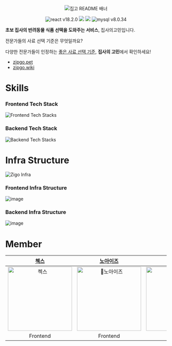 <p align="center">
  <img src="https://github.com/woowacourse-teams/2023-zipgo/assets/24777828/e7eefb82-4bbf-47cd-a6ef-dc756d97c77d" alt="집고 README 배너" />
<p align="center">
<img src="https://img.shields.io/badge/react-v18.2.0-9cf?logo=react" alt="react v18.2.0" />
<img src="https://img.shields.io/badge/spring_boot-v3.1.1-green?logo=springboot” alt="spring-boot v3.1.1" />
<img src="https://img.shields.io/badge/typescript-v5.1.6-blue?logo=typescript” alt="typescript v5.1.6"/>
<img src="https://img.shields.io/badge/mysql-v8.0.34-blue?logo=mysql" alt="mysql v8.0.34"/>
</p>

**초보 집사의 반려동물 식품 선택을 도와주는 서비스**, 집사의고민입니다.

전문가들의 사료 선택 기준은 무엇일까요?

다양한 전문가들이 인정하는 [좋은 사료 선택 기준]([https://translucent-mallet-426.notion.site/dae305b85c8146399d7de6a0e74b773d](https://www.notion.so/dae305b85c8146399d7de6a0e74b773d?pvs=21)), **집사의 고민**에서 확인하세요!

- [zipgo.pet](https://zipgo.pet)
- [zipgo.wiki](https://github.com/woowacourse-teams/2023-zipgo/wiki)

# Skills

### Frontend Tech Stack
![Frontend Tech Stacks](https://github.com/woowacourse-teams/2023-zipgo/assets/24777828/4372f950-d29e-46a0-807c-79d78a7f6913)

### Backend Tech Stack
![Backend Tech Stacks](https://github.com/woowacourse-teams/2023-zipgo/assets/24777828/a4643676-e669-43f5-9bb4-d2f4e92ed470)

# Infra Structure
![Zigo Infra](https://github.com/woowacourse-teams/2023-zipgo/assets/24777828/09847ae1-2aac-41a1-9302-4a2b49a284e0)


### Frontend Infra Structure
![image](https://github.com/woowacourse-teams/2023-zipgo/assets/24777828/eac9e8af-2df3-486a-9812-6a39ab36eb4e)

### Backend Infra Structure
![image](https://github.com/woowacourse-teams/2023-zipgo/assets/24777828/c6b9ec96-1301-4088-98d1-1e1ec1d3b334)


# Member

|            [첵스](https://github.com/HyeryongChoi)             |            [노아이즈](https://github.com/n0eyes)             |             [에디](https://github.com/ksone02)             |             [가비](https://github.com/iamjooon2)             |              [무민](https://github.com/parkmuhyeun)               |             [베베](https://github.com/wonyongChoi05)             |             [로지](https://github.com/kyY00n)              |
| :----------------------------------------------------------: | :----------------------------------------------------------: | :----------------------------------------------------------: | :----------------------------------------------------------: | :----------------------------------------------------------: | :----------------------------------------------------------: | :----------------------------------------------------------: |
| <img src="https://avatars.githubusercontent.com/u/24777828?v=4" width=200px alt="첵스" /> | <img src="https://avatars.githubusercontent.com/u/79056677?v=4" width=200px alt="노아이즈" /> | <img src="https://avatars.githubusercontent.com/u/72087183?v=4" width=200px alt="에디" /> | <img src="https://avatars.githubusercontent.com/u/73161212?v=4" width=200px alt="가비" /> | <img src="https://avatars.githubusercontent.com/u/76938931?v=4" width=200px alt="무민" /> | <img src="https://avatars.githubusercontent.com/u/94087228?v=4" width=200px alt="베베"/> | <img src="https://avatars.githubusercontent.com/u/61582017?v=4" width=200px alt="로지" /> |
|                           Frontend                         |                           Frontend                         |                             Frontend                           |                             Backend                           |                             Backend                           |                             Backend                           |                             Backend                           |
